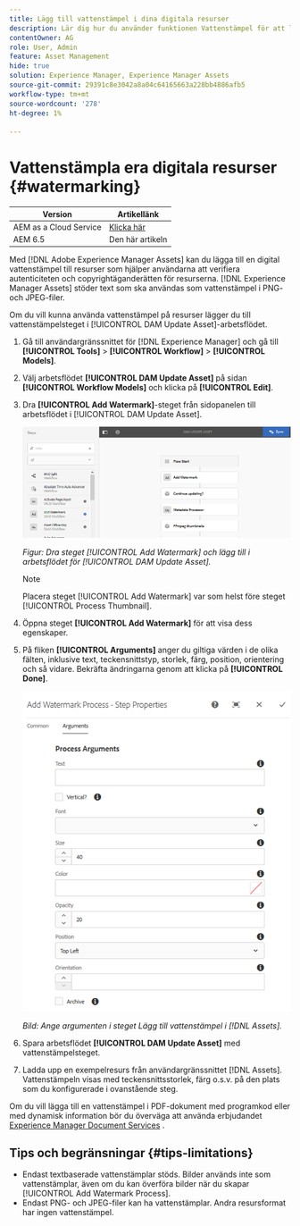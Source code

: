 ```yaml
---
title: Lägg till vattenstämpel i dina digitala resurser
description: Lär dig hur du använder funktionen Vattenstämpel för att lägga till en digital vattenstämpel till resurser.
contentOwner: AG
role: User, Admin
feature: Asset Management
hide: true
solution: Experience Manager, Experience Manager Assets
source-git-commit: 29391c8e3042a8a04c64165663a228bb4886afb5
workflow-type: tm+mt
source-wordcount: '278'
ht-degree: 1%

---
```


# Vattenstämpla era digitala resurser {#watermarking}

| Version | Artikellänk |
| -------- | ---------------------------- |
| AEM as a Cloud Service | [Klicka här](https://experienceleague.adobe.com/docs/experience-manager-cloud-service/content/assets/manage/watermark-assets.html?lang=en) |
| AEM 6.5 | Den här artikeln |

Med [!DNL Adobe Experience Manager Assets] kan du lägga till en digital vattenstämpel till resurser som hjälper användarna att verifiera autenticiteten och copyrightäganderätten för resurserna. [!DNL Experience Manager Assets] stöder text som ska användas som vattenstämpel i PNG- och JPEG-filer.

Om du vill kunna använda vattenstämpel på resurser lägger du till vattenstämpelsteget i [!UICONTROL DAM Update Asset]-arbetsflödet.

1. Gå till användargränssnittet för [!DNL Experience Manager] och gå till **[!UICONTROL Tools]** > **[!UICONTROL Workflow]** > **[!UICONTROL Models]**.
1. Välj arbetsflödet **[!UICONTROL DAM Update Asset]** på sidan **[!UICONTROL Workflow Models]** och klicka på **[!UICONTROL Edit]**.

1. Dra **[!UICONTROL Add Watermark]**-steget från sidopanelen till arbetsflödet i [!UICONTROL DAM Update Asset].

   ![Dra [!UICONTROL Add Watermark]-steget och lägg till i [!UICONTROL DAM Update Asset]-arbetsflödet](assets/add_watermark_step_aem_assets.png)

   *Figur: Dra steget [!UICONTROL Add Watermark] och lägg till i arbetsflödet för [!UICONTROL DAM Update Asset].*

   >[!NOTE]
   >
   >Placera steget [!UICONTROL Add Watermark] var som helst före steget [!UICONTROL Process Thumbnail].

1. Öppna steget **[!UICONTROL Add Watermark]** för att visa dess egenskaper.
1. På fliken **[!UICONTROL Arguments]** anger du giltiga värden i de olika fälten, inklusive text, teckensnittstyp, storlek, färg, position, orientering och så vidare. Bekräfta ändringarna genom att klicka på **[!UICONTROL Done]**.

   ![Ange argumenten i steget Lägg till vattenstämpel i [!DNL Assets]](assets/arguments_add_watermark_aem_assets.png)

   *Bild: Ange argumenten i steget Lägg till vattenstämpel i [!DNL Assets].*

1. Spara arbetsflödet **[!UICONTROL DAM Update Asset]** med vattenstämpelsteget.
1. Ladda upp en exempelresurs från användargränssnittet [!DNL Assets]. Vattenstämpeln visas med teckensnittsstorlek, färg o.s.v. på den plats som du konfigurerade i ovanstående steg.

Om du vill lägga till en vattenstämpel i PDF-dokument med programkod eller med dynamisk information bör du överväga att använda erbjudandet [Experience Manager Document Services](/help/forms/using/overview-aem-document-services.md) .

## Tips och begränsningar {#tips-limitations}

* Endast textbaserade vattenstämplar stöds. Bilder används inte som vattenstämplar, även om du kan överföra bilder när du skapar [!UICONTROL Add Watermark Process].
* Endast PNG- och JPEG-filer kan ha vattenstämplar. Andra resursformat har ingen vattenstämpel.
